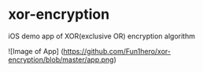 # xor-encryption
iOS demo app of XOR(exclusive OR) encryption algorithm

![Image of App]
(https://github.com/Fun1hero/xor-encryption/blob/master/app.png)
